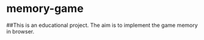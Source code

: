 # memory-game
##This is an educational project. 
The aim is to implement the game memory in browser.
